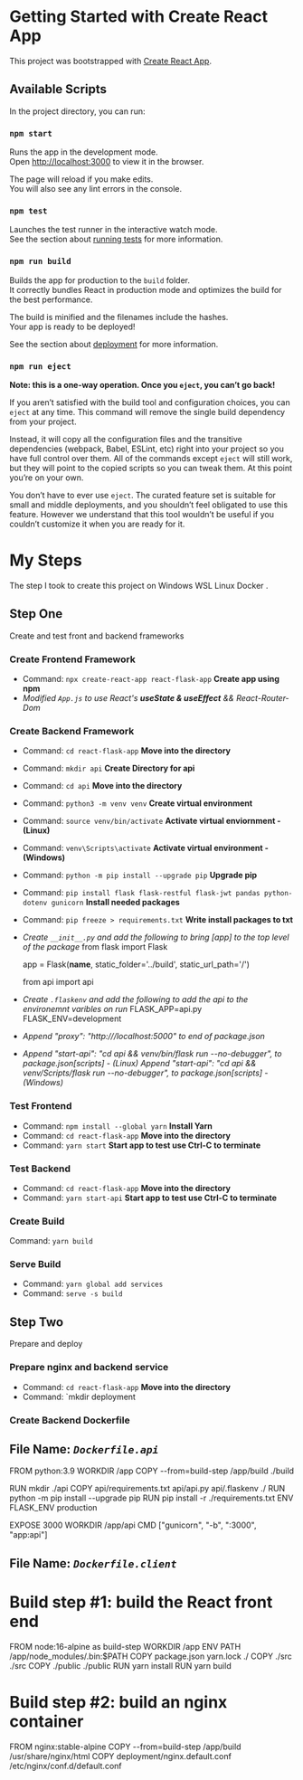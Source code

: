 # Getting Started with Create React App

This project was bootstrapped with [Create React App](https://github.com/facebook/create-react-app).

## Available Scripts

In the project directory, you can run:

### `npm start`

Runs the app in the development mode.\
Open [http://localhost:3000](http://localhost:3000) to view it in the browser.

The page will reload if you make edits.\
You will also see any lint errors in the console.

### `npm test`

Launches the test runner in the interactive watch mode.\
See the section about [running tests](https://facebook.github.io/create-react-app/docs/running-tests) for more information.

### `npm run build`

Builds the app for production to the `build` folder.\
It correctly bundles React in production mode and optimizes the build for the best performance.

The build is minified and the filenames include the hashes.\
Your app is ready to be deployed!

See the section about [deployment](https://facebook.github.io/create-react-app/docs/deployment) for more information.

### `npm run eject`

**Note: this is a one-way operation. Once you `eject`, you can’t go back!**

If you aren’t satisfied with the build tool and configuration choices, you can `eject` at any time. This command will remove the single build dependency from your project.

Instead, it will copy all the configuration files and the transitive dependencies (webpack, Babel, ESLint, etc) right into your project so you have full control over them. All of the commands except `eject` will still work, but they will point to the copied scripts so you can tweak them. At this point you’re on your own.

You don’t have to ever use `eject`. The curated feature set is suitable for small and middle deployments, and you shouldn’t feel obligated to use this feature. However we understand that this tool wouldn’t be useful if you couldn’t customize it when you are ready for it.

# My Steps

The step I took to create this project on Windows WSL Linux Docker  .

## Step One

Create and test front and backend frameworks

### Create Frontend Framework

* Command: `npx create-react-app react-flask-app` **Create app using npm**
* *Modified `App.js` to use React's __useState & useEffect__ && React-Router-Dom*

### Create Backend Framework

* Command: `cd react-flask-app` **Move into the directory**
* Command: `mkdir api` **Create Directory for api**
* Command: `cd api` **Move into the directory**
* Command: `python3 -m venv venv` **Create virtual environment**
* Command: `source venv/bin/activate` **Activate virtual enviornment - (Linux)**
* Command: `venv\Scripts\activate` **Activate virtual environment - (Windows)**
* Command: `python -m pip install --upgrade pip` **Upgrade pip**
* Command: `pip install flask flask-restful flask-jwt pandas python-dotenv gunicorn` **Install needed packages**
* Command: `pip freeze > requirements.txt` **Write install packages to txt**

* *Create `__init__.py` and add the following to bring [app] to the top level of the package*
    from flask import Flask

    app = Flask(__name__, static_folder='../build', static_url_path='/')
    
    from api import api

* *Create `.flaskenv` and add the following to add the api to the environemnt varibles on run*
    FLASK_APP=api.py
    FLASK_ENV=development

* *Append "proxy": "http:///localhost:5000" to end of package.json*
* *Append "start-api": "cd api && venv/bin/flask run --no-debugger", to package.json[scripts] - (Linux)*
  *Append "start-api": "cd api && venv/Scripts/flask run --no-debugger", to package.json[scripts] - (Windows)*

### Test Frontend

* Command: `npm install --global yarn` **Install Yarn** 
* Command: `cd react-flask-app` **Move into the directory**
* Command: `yarn start` **Start app to test use Ctrl-C to terminate**

### Test Backend
* Command: `cd react-flask-app` **Move into the directory**
* Command: `yarn start-api` **Start app to test use Ctrl-C to terminate**

### Create Build
Command: `yarn build`

### Serve Build
* Command: `yarn global add services`
* Command: `serve -s build`

## Step Two

Prepare and deploy

### Prepare nginx and backend service
* Command: `cd react-flask-app` **Move into the directory**
* Command: `mkdir deployment

### Create Backend Dockerfile

__File Name: *`Dockerfile.api`*__
----------------------------------
FROM python:3.9
WORKDIR /app
COPY --from=build-step /app/build ./build

RUN mkdir ./api
COPY api/requirements.txt api/api.py api/.flaskenv ./
RUN python -m pip install --upgrade pip
RUN pip install -r ./requirements.txt
ENV FLASK_ENV production

EXPOSE 3000
WORKDIR /app/api
CMD ["gunicorn", "-b", ":3000", "app:api"]

__File Name: *`Dockerfile.client`*__
------------------------------------
# Build step #1: build the React front end
FROM node:16-alpine as build-step
WORKDIR /app
ENV PATH /app/node_modules/.bin:$PATH
COPY package.json yarn.lock ./
COPY ./src ./src
COPY ./public ./public
RUN yarn install
RUN yarn build

# Build step #2: build an nginx container
FROM nginx:stable-alpine
COPY --from=build-step /app/build /usr/share/nginx/html
COPY deployment/nginx.default.conf /etc/nginx/conf.d/default.conf